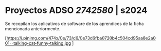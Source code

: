 # Proyectos ADSO *_2742580_* | s2024

Se recopilan los aplicativos de software de los aprendices de la ficha mencionada anteriormente.


[https://i.pinimg.com/474x/0e/73/d6/0e73d6fba0720b4c504cd95aa8e2a001--talking-cat-funny-talking.jpg ]
